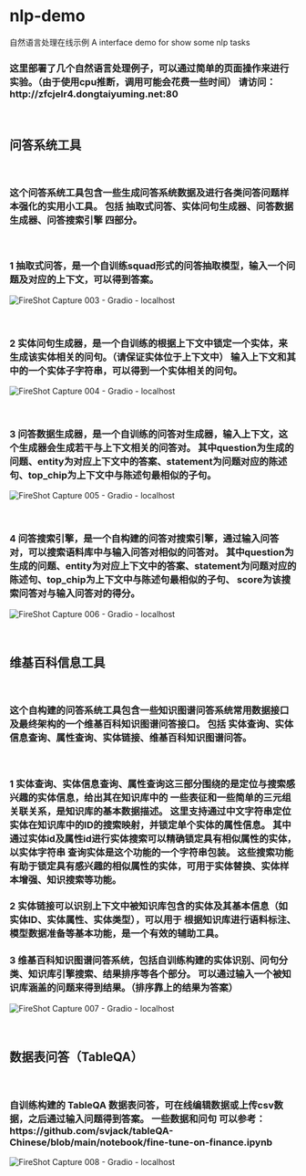 # nlp-demo
自然语言处理在线示例
A interface demo for show some nlp tasks
<h3>
这里部署了几个自然语言处理例子，可以通过简单的页面操作来进行实验。（由于使用cpu推断，调用可能会花费一些时间）
请访问：http://zfcjelr4.dongtaiyuming.net:80
</h3>

<br/>

<h2>
问答系统工具
</h2>

<br/>

<h3>
这个问答系统工具包含一些生成问答系统数据及进行各类问答问题样本强化的实用小工具。
包括 抽取式问答、实体问句生成器、问答数据生成器、问答搜索引擎 四部分。
</h3>

<br/>

<h3>
1 抽取式问答，是一个自训练squad形式的问答抽取模型，输入一个问题及对应的上下文，可以得到答案。
</h3>

![FireShot Capture 003 - Gradio - localhost](https://user-images.githubusercontent.com/27874014/176256050-13aa6538-f8c7-44f7-89a5-80c7457e4b83.png)

<br/>

<h3>
2 实体问句生成器，是一个自训练的根据上下文中锁定一个实体，来生成该实体相关的问句。（请保证实体位于上下文中）
输入上下文和其中的一个实体子字符串，可以得到一个实体相关的问句。
</h3>

![FireShot Capture 004 - Gradio - localhost](https://user-images.githubusercontent.com/27874014/176256080-06685064-a251-4ddd-a831-3e8e513f3c16.png)

<br/>

<h3>
3 问答数据生成器，是一个自训练的问答对生成器，输入上下文，这个生成器会生成若干与上下文相关的问答对。
 其中question为生成的问题、entity为对应上下文中的答案、statement为问题对应的陈述句、top_chip为上下文中与陈述句最相似的子句。
</h3>

![FireShot Capture 005 - Gradio - localhost](https://user-images.githubusercontent.com/27874014/176256127-494a5abd-d1e3-4e37-8da3-32c9baeae8c3.png)

<br/>

<h3>
4 问答搜索引擎，是一个自构建的问答对搜索引擎，通过输入问答对，可以搜索语料库中与输入问答对相似的问答对。
 其中question为生成的问题、entity为对应上下文中的答案、statement为问题对应的陈述句、top_chip为上下文中与陈述句最相似的子句、
  score为该搜索问答对与输入问答对的得分。
</h3>

![FireShot Capture 006 - Gradio - localhost](https://user-images.githubusercontent.com/27874014/176256160-37038219-08dc-4512-93e6-5b38dc57d329.png)

<br/>

<h2>
维基百科信息工具
</h2>

<br/>

<h3>
这个自构建的问答系统工具包含一些知识图谱问答系统常用数据接口及最终架构的一个维基百科知识图谱问答接口。
包括 实体查询、实体信息查询、属性查询、实体链接、维基百科知识图谱问答。
</h3>

<br/>
<h3>
1 实体查询、实体信息查询、属性查询这三部分围绕的是定位与搜索感兴趣的实体信息，给出其在知识库中的
 一些表征和一些简单的三元组关联关系，是知识库的基本数据描述。
 这里支持通过中文字符串定位实体在知识库中的ID的搜索映射，并锁定单个实体的属性信息。
  其中通过实体id及属性id进行实体搜索可以精确锁定具有相似属性的实体，以实体字符串
  查询实体是这个功能的一个字符串包装。
  这些搜索功能有助于锁定具有感兴趣的相似属性的实体，可用于实体替换、实体样本增强、知识搜索等功能。
</h3>
<h3>
2 实体链接可以识别上下文中被知识库包含的实体及其基本信息（如实体ID、实体属性、实体类型），可以用于
  根据知识库进行语料标注、模型数据准备等基本功能，是一个有效的辅助工具。
</h3>
<h3>
3 维基百科知识图谱问答系统，包括自训练构建的实体识别、问句分类、知识库引擎搜索、结果排序等各个部分。
可以通过输入一个被知识库涵盖的问题来得到结果。（排序靠上的结果为答案）
</h3>

![FireShot Capture 007 - Gradio - localhost](https://user-images.githubusercontent.com/27874014/176256323-a71b13c7-ad1e-4e68-96ab-1147176a2c64.png)

<br/>

<h2>
数据表问答（TableQA）
</h2>

<br/>

<h3>
自训练构建的 TableQA 数据表问答，可在线编辑数据或上传csv数据，之后通过输入问题得到答案。
一些数据和问句 可以参考：
https://github.com/svjack/tableQA-Chinese/blob/main/notebook/fine-tune-on-finance.ipynb
</h3>

![FireShot Capture 008 - Gradio - localhost](https://user-images.githubusercontent.com/27874014/176256415-1e67957b-2293-47f1-bf64-ca0ced8a6f34.png)
